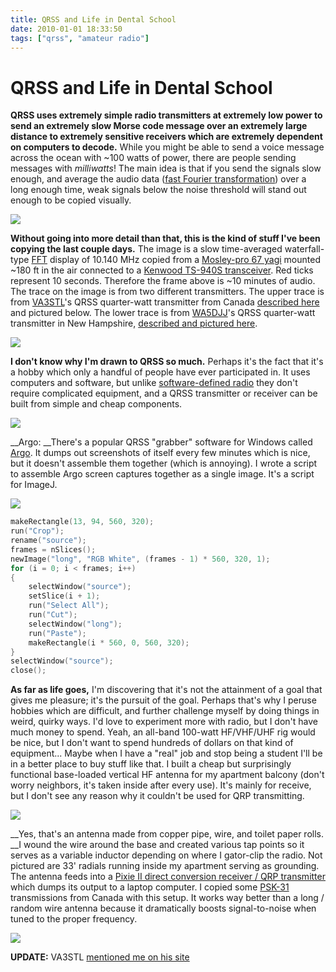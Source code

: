 ```yaml
---
title: QRSS and Life in Dental School
date: 2010-01-01 18:33:50
tags: ["qrss", "amateur radio"]
---
```


# QRSS and Life in Dental School

__QRSS uses extremely simple radio transmitters at extremely low power to send an extremely slow Morse code message over an extremely large distance to extremely sensitive receivers which are extremely dependent on computers to decode.__ While you might be able to send a voice message across the ocean with ~100 watts of power, there are people sending messages with _milliwatts_! The main idea is that if you send the signals slow enough, and average the audio data ([fast Fourier transformation](http://en.wikipedia.org/wiki/Fast_Fourier_transform)) over a long enough time, weak signals below the noise threshold will stand out enough to be copied visually.

<div class="text-center img-border">

[![](https://swharden.com/static/2010/01/01/qrss_kj4ldf_thumb.jpg)](https://swharden.com/static/2010/01/01/qrss_kj4ldf.png)

</div>

__Without going into more detail than that, this is the kind of stuff I've been copying the last couple days.__ The image is a slow time-averaged waterfall-type [FFT](http://en.wikipedia.org/wiki/Fast_Fourier_transform) display of 10.140 MHz copied from a [Mosley-pro 67 yagi](http://www.mosley-electronics.com/newspage/pd2ba%20PRO-67-B%205-29-07.jpg) mounted ~180 ft in the air connected to a [Kenwood TS-940S transceiver](http://www.universal-radio.com/USED/UP52lrg.jpg). Red ticks represent 10 seconds. Therefore the frame above is ~10 minutes of audio. The trace on the image is from two different transmitters. The upper trace is from [VA3STL](http://www.qrz.com/callsign?callsign=VA3STL)'s QRSS quarter-watt transmitter from Canada [described here](http://va3stl.wordpress.com/2009/03/09/homebrew-qrss-beacon-working/) and pictured below. The lower trace is from [WA5DJJ](http://www.qrz.com/callsign?callsign=WA5DJJ)'s QRSS quarter-watt transmitter in New Hampshire, [described and pictured here](http://www.zianet.com/dhassall/QRSS.html).

<div class="text-center img-border">

[![](https://swharden.com/static/2010/01/01/qrss_transmitter_thumb.jpg)](https://swharden.com/static/2010/01/01/qrss_transmitter.jpg)

</div>

__I don't know why I'm drawn to QRSS so much.__ Perhaps it's the fact that it's a hobby which only a handful of people have ever participated in. It uses computers and software, but unlike [software-defined radio](http://en.wikipedia.org/wiki/Software-defined_radio) they don't require complicated equipment, and a QRSS transmitter or receiver can be built from simple and cheap components.

<div class="text-center img-border">

![](https://swharden.com/static/2010/01/01/10_01_01_00009.bmp)

</div>

__Argo: __There's a popular QRSS "grabber" software for Windows called [Argo](http://www.sdrham.com/argo/index.html). It dumps out screenshots of itself every few minutes which is nice, but it doesn't assemble them together (which is annoying). I wrote a script to assemble Argo screen captures together as a single image. It's a script for ImageJ.

<div class="text-center img-border">

[![](https://swharden.com/static/2010/01/01/long_thumb.jpg)](https://swharden.com/static/2010/01/01/long.jpg)

</div>

```c
makeRectangle(13, 94, 560, 320);
run("Crop");
rename("source");
frames = nSlices();
newImage("long", "RGB White", (frames - 1) * 560, 320, 1);
for (i = 0; i < frames; i++)
{
    selectWindow("source");
    setSlice(i + 1);
    run("Select All");
    run("Cut");
    selectWindow("long");
    run("Paste");
    makeRectangle(i * 560, 0, 560, 320);
}
selectWindow("source");
close();
```

__As far as life goes,__ I'm discovering that it's not the attainment of a goal that gives me pleasure; it's the pursuit of the goal. Perhaps that's why I peruse hobbies which are difficult, and further challenge myself by doing things in weird, quirky ways. I'd love to experiment more with radio, but I don't have much money to spend. Yeah, an all-band 100-watt HF/VHF/UHF rig would be nice, but I don't want to spend hundreds of dollars on that kind of equipment... Maybe when I have a "real" job and stop being a student I'll be in a better place to buy stuff like that. I built a cheap but surprisingly functional base-loaded vertical HF antenna for my apartment balcony (don't worry neighbors, it's taken inside after every use). It's mainly for receive, but I don't see any reason why it couldn't be used for QRP transmitting.

<div class="text-center img-border">

[![](https://swharden.com/static/2010/01/01/ant_1_thumb.jpg)](https://swharden.com/static/2010/01/01/ant_1.jpg)

</div>

__Yes, that's an antenna made from copper pipe, wire, and toilet paper rolls. __I wound the wire around the base and created various tap points so it serves as a variable inductor depending on where I gator-clip the radio. Not pictured are 33' radials running inside my apartment serving as grounding. The antenna feeds into a [Pixie II direct conversion receiver / QRP transmitter](http://www.swharden.com/blog/images/pixie2transceiver.gif) which dumps its output to a laptop computer. I copied some [PSK-31](http://en.wikipedia.org/wiki/PSK31) transmissions from Canada with this setup. It works way better than a long / random wire antenna because it dramatically boosts signal-to-noise when tuned to the proper frequency.

<div class="text-center img-border">

[![](https://swharden.com/static/2010/01/01/ant_2_thumb.jpg)](https://swharden.com/static/2010/01/01/ant_2.jpg)

</div>

__UPDATE:__ VA3STL [mentioned me on his site](http://va3stl.wordpress.com/2010/01/01/qrss-signal-reaches-florida/)